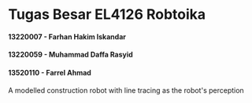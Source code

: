 # Tugas Besar EL4126 Robtoika


#### 13220007 - Farhan Hakim Iskandar
#### 13220059 - Muhammad Daffa Rasyid
#### 13520110 - Farrel Ahmad

A modelled construction robot with line tracing as the robot's perception
